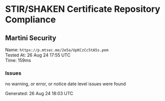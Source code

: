# STIR/SHAKEN Certificate Repository Compliance

## Martini Security

Name: `https://p.mtsec.me/2e5a/UpKCzCc5tA5s.pem`\
Tested At: 26 Aug 24 17:55 UTC\
Time: 159ms

### Issues

no warning, or error, or notice date level issues were found

Generated: 26 Aug 24 18:03 UTC